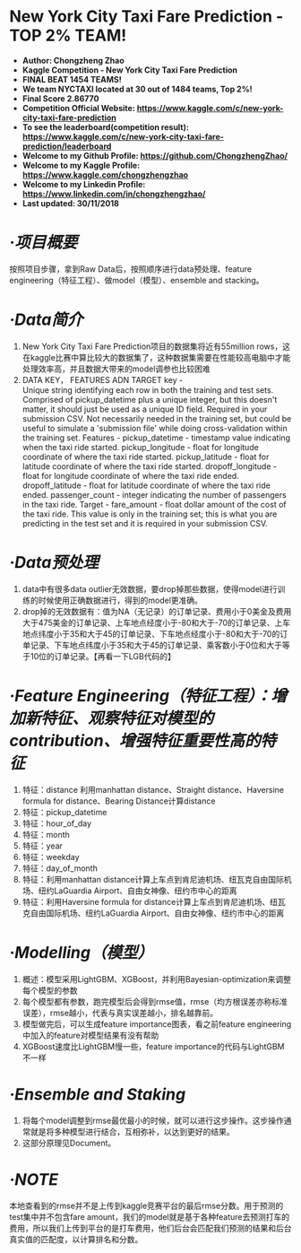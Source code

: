 # **New York City Taxi Fare Prediction - TOP 2% TEAM!**
- **Author: Chongzheng Zhao**
- **Kaggle Competition - New York City Taxi Fare Prediction**
- **FINAL BEAT 1454 TEAMS!**
- **We team NYCTAXI located at 30 out of 1484 teams, Top 2%!**
- **Final Score 2.86770**
- **Competition Official Website: https://www.kaggle.com/c/new-york-city-taxi-fare-prediction**
- **To see the leaderboard(competition result): https://www.kaggle.com/c/new-york-city-taxi-fare-prediction/leaderboard**
- **Welcome to my Github Profile: https://github.com/ChongzhengZhao/**
- **Welcome to my Kaggle Profile: https://www.kaggle.com/chongzhengzhao**
- **Welcome to my Linkedin Profile: https://www.linkedin.com/in/chongzhengzhao/**
- **Last updated: 30/11/2018**


# ***·项目概要***
按照项目步骤，拿到Raw Data后，按照顺序进行data预处理、feature engineering（特征工程）、做model（模型）、ensemble and stacking。
# ***·Data简介***
 1. New York City Taxi Fare Prediction项目的数据集将近有55million rows，这在kaggle比赛中算比较大的数据集了，这种数据集需要在性能较高电脑中才能处理效率高，并且数据大带来的model调参也比较困难
 2. DATA KEY， FEATURES ADN TARGET
    key -  
        Unique string identifying each row in both the training and test sets. Comprised of pickup_datetime plus a unique integer, but this doesn't matter, it should just be used as a unique ID field. Required in your submission CSV. Not necessarily needed in the training set, but could be useful to simulate a 'submission file' while doing cross-validation within the training set.
    Features - 
        pickup_datetime - timestamp value indicating when the taxi ride started.
        pickup_longitude - float for longitude coordinate of where the taxi ride started.
        pickup_latitude - float for latitude coordinate of where the taxi ride started.
        dropoff_longitude - float for longitude coordinate of where the taxi ride ended.
        dropoff_latitude - float for latitude coordinate of where the taxi ride ended.
        passenger_count - integer indicating the number of passengers in the taxi ride.
    Target - 
        fare_amount - float dollar amount of the cost of the taxi ride. This value is only in the training set; this is what you are predicting in the test set and it is required in your submission CSV.
# ***·Data预处理***
1. data中有很多data outlier无效数据，要drop掉那些数据，使得model进行训练的时候使用正确数据进行，得到的model更准确。
2. drop掉的无效数据有：值为NA（无记录）的订单记录、费用小于0美金及费用大于475美金的订单记录、上车地点经度小于-80和大于-70的订单记录、上车地点纬度小于35和大于45的订单记录、下车地点经度小于-80和大于-70的订单记录、下车地点纬度小于35和大于45的订单记录、乘客数小于0位和大于等于10位的订单记录。【再看一下LGB代码的】
# ***·Feature Engineering（特征工程）：增加新特征、观察特征对模型的contribution、增强特征重要性高的特征***
1. 特征：distance
    利用manhattan distance、Straight distance、Haversine formula for distance、Bearing Distance计算distance
2. 特征：pickup_datetime
3. 特征：hour_of_day
4. 特征：month
5. 特征：year
6. 特征：weekday
7. 特征：day_of_month
8. 特征：利用manhattan distance计算上车点到肯尼迪机场、纽瓦克自由国际机场、纽约LaGuardia Airport、自由女神像、纽约市中心的距离
9. 特征：利用Haversine formula for distance计算上车点到肯尼迪机场、纽瓦克自由国际机场、纽约LaGuardia Airport、自由女神像、纽约市中心的距离
# ***·Modelling（模型）***
1. 概述：模型采用LightGBM、XGBoost，并利用Bayesian-optimization来调整每个模型的参数
2. 每个模型都有参数，跑完模型后会得到rmse值，rmse（均方根误差亦称标准误差），rmse越小，代表与真实误差越小，排名越靠前。
3. 模型做完后，可以生成feature importance图表，看之前feature engineering中加入的feature对模型结果有没有帮助
4. XGBoost速度比LightGBM慢一些，feature importance的代码与LightGBM不一样
# ***·Ensemble and Staking***
1. 将每个model调整到rmse最优最小的时候，就可以进行这步操作。这步操作通常就是将多种模型进行结合，互相弥补，以达到更好的结果。
2. 这部分原理见Document。
# ***·NOTE***
本地查看到的rmse并不是上传到kaggle竞赛平台的最后rmse分数。用于预测的test集中并不包含fare amount，我们的model就是基于各种feature去预测打车的费用，所以我们上传到平台的是打车费用，他们后台会匹配我们预测的结果和后台真实值的匹配度，以计算排名和分数。
